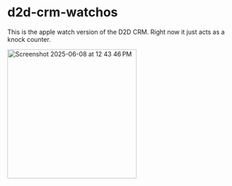 # d2d-crm-watchos
This is the apple watch version of the D2D CRM. Right now it just acts as a knock counter.

<img width="292" alt="Screenshot 2025-06-08 at 12 43 46 PM" src="https://github.com/user-attachments/assets/0282d31e-7b7a-4973-b5cb-cffec74b0800" />

